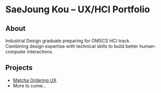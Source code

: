# SaeJoung Kou – UX/HCI Portfolio

## About
Industrial Design graduate preparing for OMSCS HCI track.  
Combining design expertise with technical skills to build better human-computer interactions.

## Projects
- [Matcha Ordering UX](https://github.com/USER/hci-mini-project-matcha-ordering)
- More to come...
